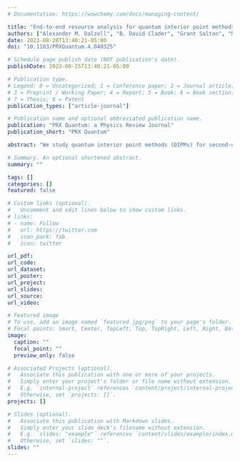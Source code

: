 ```yaml
---
# Documentation: https://wowchemy.com/docs/managing-content/

title: "End-to-end resource analysis for quantum interior point methods and portfolio optimization"
authors: ["Alexander M. Dalzell", "B. David Clader", "Grant Salton", "Mario Berta", "Cedric Yen-Yu Lin", "David Bader", "Nikitas Stamatopoulos", "Martin J. A. Schuetz", "Fernando G. S. L. Brandão", "Helmut G. Katzgraber", "William J. Zeng"]
date: 2023-08-28T13:40:21-05:00
doi: "10.1103/PRXQuantum.4.040325"

# Schedule page publish date (NOT publication's date).
publishDate: 2023-08-25T13:40:21-05:00

# Publication type.
# Legend: 0 = Uncategorized; 1 = Conference paper; 2 = Journal article;
# 3 = Preprint / Working Paper; 4 = Report; 5 = Book; 6 = Book section;
# 7 = Thesis; 8 = Patent
publication_types: ["article-journal"]

# Publication name and optional abbreviated publication name.
publication: "PRX Quantum: a Physics Review Journal"
publication_short: "PRX Quantum"

abstract: "We study quantum interior point methods (QIPMs) for second-order cone programming (SOCP), guided by the example use case of portfolio optimization (PO). We provide a complete quantum circuit-level description of the algorithm from problem input to problem output, making several improvements to the implementation of the QIPM. We report the number of logical qubits and the quantity/depth of non-Clifford T-gates needed to run the algorithm, including constant factors. The resource counts we find depend on instance-specific parameters, such as the condition number of certain linear systems within the problem. To determine the size of these parameters, we perform numerical simulations of small PO instances, which lead to concrete resource estimates for the PO use case. Our numerical results do not probe large enough instance sizes to make conclusive statements about the asymptotic scaling of the algorithm. However, already at small instance sizes, our analysis suggests that, due primarily to large constant pre-factors, poorly conditioned linear systems, and a fundamental reliance on costly quantum state tomography, fundamental improvements to the QIPM are required for it to lead to practical quantum advantage."

# Summary. An optional shortened abstract.
summary: ""

tags: []
categories: []
featured: false

# Custom links (optional).
#   Uncomment and edit lines below to show custom links.
# links:
# - name: Follow
#   url: https://twitter.com
#   icon_pack: fab
#   icon: twitter

url_pdf:
url_code:
url_dataset:
url_poster:
url_project:
url_slides:
url_source:
url_video:

# Featured image
# To use, add an image named `featured.jpg/png` to your page's folder. 
# Focal points: Smart, Center, TopLeft, Top, TopRight, Left, Right, BottomLeft, Bottom, BottomRight.
image:
  caption: ""
  focal_point: ""
  preview_only: false

# Associated Projects (optional).
#   Associate this publication with one or more of your projects.
#   Simply enter your project's folder or file name without extension.
#   E.g. `internal-project` references `content/project/internal-project/index.md`.
#   Otherwise, set `projects: []`.
projects: []

# Slides (optional).
#   Associate this publication with Markdown slides.
#   Simply enter your slide deck's filename without extension.
#   E.g. `slides: "example"` references `content/slides/example/index.md`.
#   Otherwise, set `slides: ""`.
slides: ""
---
```

